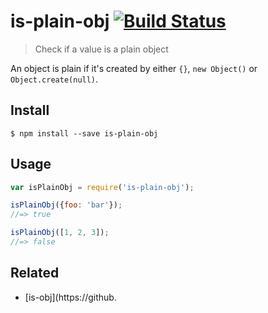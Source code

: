 # is-plain-obj [![Build Status](https://travis-ci.org/sindresorhus/is-plain-obj.svg?branch=master)](https://travis-ci.org/sindresorhus/is-plain-obj)

> Check if a value is a plain object

An object is plain if it's created by either `{}`, `new Object()` or `Object.create(null)`.


## Install

```
$ npm install --save is-plain-obj
```


## Usage

```js
var isPlainObj = require('is-plain-obj');

isPlainObj({foo: 'bar'});
//=> true

isPlainObj([1, 2, 3]);
//=> false
```


## Related

- [is-obj](https://github.